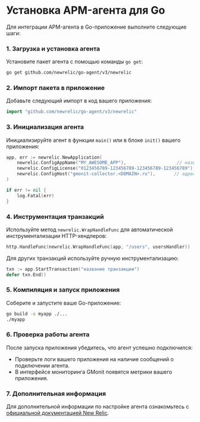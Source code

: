 # Установка APM-агента для Go

Для интеграции APM-агента в Go-приложение выполните следующие шаги:


### 1. **Загрузка и установка агента**

Установите пакет агента с помощью команды `go get`:

```bash
go get github.com/newrelic/go-agent/v3/newrelic
```


### 2. **Импорт пакета в приложение**

Добавьте следующий импорт в код вашего приложения:

```go
import "github.com/newrelic/go-agent/v3/newrelic"
```


### 3. **Инициализация агента**

Инициализируйте агент в функции `main()` или в блоке `init()` вашего приложения:

```go
app, err := newrelic.NewApplication(
    newrelic.ConfigAppName("MY_AWESOME_APP"),                   // название вашего приложения
    newrelic.ConfigLicense("0123456789-123456789-123456789-123456789"), // заглушка, не изменять
    newrelic.ConfigHost("gmonit-collector.<DOMAIN>.ru"),       // адрес коллектора GMonit
)

if err != nil {
    log.Fatal(err)
}
```


### 4. **Инструментация транзакций**

Используйте метод `newrelic.WrapHandleFunc` для автоматической инструментализации HTTP-хендлеров:

```go
http.HandleFunc(newrelic.WrapHandleFunc(app, "/users", usersHandler))
```

Для других транзакций используйте ручную инструментализацию:

```go
txn := app.StartTransaction("название транзакции")
defer txn.End()
```


### 5. **Компиляция и запуск приложения**

Соберите и запустите ваше Go-приложение:

```bash
go build -o myapp ./...
./myapp
```


### 6. **Проверка работы агента**

После запуска приложения убедитесь, что агент успешно подключился:
- Проверьте логи вашего приложения на наличие сообщений о подключении агента.
- В интерфейсе мониторинга GMonit появятся метрики вашего приложения.


### 7. **Дополнительная информация**

Для дополнительной информации по настройке агента ознакомьтесь с [официальной документацией New Relic](https://docs.newrelic.com/docs/apm/agents/go-agent/installation/install-new-relic-go/).